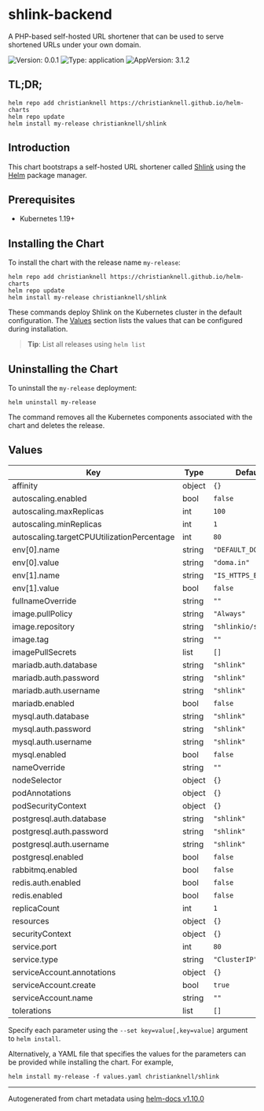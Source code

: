 # shlink-backend

A PHP-based self-hosted URL shortener that can be used to serve shortened URLs under your own domain.

![Version: 0.0.1](https://img.shields.io/badge/Version-0.0.1-informational?style=flat-square) ![Type: application](https://img.shields.io/badge/Type-application-informational?style=flat-square) ![AppVersion: 3.1.2](https://img.shields.io/badge/AppVersion-3.1.2-informational?style=flat-square)

## TL;DR;

```console
helm repo add christianknell https://christianknell.github.io/helm-charts
helm repo update
helm install my-release christianknell/shlink
```

## Introduction

This chart bootstraps a self-hosted URL shortener called [Shlink](https://shlink.io) using the [Helm](https://helm.sh) package manager.

## Prerequisites

- Kubernetes 1.19+

## Installing the Chart

To install the chart with the release name `my-release`:

```console
helm repo add christianknell https://christianknell.github.io/helm-charts
helm repo update
helm install my-release christianknell/shlink
```

These commands deploy Shlink on the Kubernetes cluster in the default configuration. The [Values](#values) section lists the values that can be configured during installation.

> **Tip**: List all releases using `helm list`

## Uninstalling the Chart

To uninstall the `my-release` deployment:

```console
helm uninstall my-release
```

The command removes all the Kubernetes components associated with the chart and deletes the release.

## Values

| Key                                        | Type   | Default              | Description |
| ------------------------------------------ | ------ | -------------------- | ----------- |
| affinity                                   | object | `{}`                 |             |
| autoscaling.enabled                        | bool   | `false`              |             |
| autoscaling.maxReplicas                    | int    | `100`                |             |
| autoscaling.minReplicas                    | int    | `1`                  |             |
| autoscaling.targetCPUUtilizationPercentage | int    | `80`                 |             |
| env[0].name                                | string | `"DEFAULT_DOMAIN"`   |             |
| env[0].value                               | string | `"doma.in"`          |             |
| env[1].name                                | string | `"IS_HTTPS_ENABLED"` |             |
| env[1].value                               | bool   | `false`              |             |
| fullnameOverride                           | string | `""`                 |             |
| image.pullPolicy                           | string | `"Always"`           |             |
| image.repository                           | string | `"shlinkio/shlink"`  |             |
| image.tag                                  | string | `""`                 |             |
| imagePullSecrets                           | list   | `[]`                 |             |
| mariadb.auth.database                      | string | `"shlink"`           |             |
| mariadb.auth.password                      | string | `"shlink"`           |             |
| mariadb.auth.username                      | string | `"shlink"`           |             |
| mariadb.enabled                            | bool   | `false`              |             |
| mysql.auth.database                        | string | `"shlink"`           |             |
| mysql.auth.password                        | string | `"shlink"`           |             |
| mysql.auth.username                        | string | `"shlink"`           |             |
| mysql.enabled                              | bool   | `false`              |             |
| nameOverride                               | string | `""`                 |             |
| nodeSelector                               | object | `{}`                 |             |
| podAnnotations                             | object | `{}`                 |             |
| podSecurityContext                         | object | `{}`                 |             |
| postgresql.auth.database                   | string | `"shlink"`           |             |
| postgresql.auth.password                   | string | `"shlink"`           |             |
| postgresql.auth.username                   | string | `"shlink"`           |             |
| postgresql.enabled                         | bool   | `false`              |             |
| rabbitmq.enabled                           | bool   | `false`              |             |
| redis.auth.enabled                         | bool   | `false`              |             |
| redis.enabled                              | bool   | `false`              |             |
| replicaCount                               | int    | `1`                  |             |
| resources                                  | object | `{}`                 |             |
| securityContext                            | object | `{}`                 |             |
| service.port                               | int    | `80`                 |             |
| service.type                               | string | `"ClusterIP"`        |             |
| serviceAccount.annotations                 | object | `{}`                 |             |
| serviceAccount.create                      | bool   | `true`               |             |
| serviceAccount.name                        | string | `""`                 |             |
| tolerations                                | list   | `[]`                 |             |

Specify each parameter using the `--set key=value[,key=value]` argument to `helm install`.

Alternatively, a YAML file that specifies the values for the parameters can be provided while installing the chart. For example,

```console
helm install my-release -f values.yaml christianknell/shlink
```

---

Autogenerated from chart metadata using [helm-docs v1.10.0](https://github.com/norwoodj/helm-docs/releases/v1.10.0)
